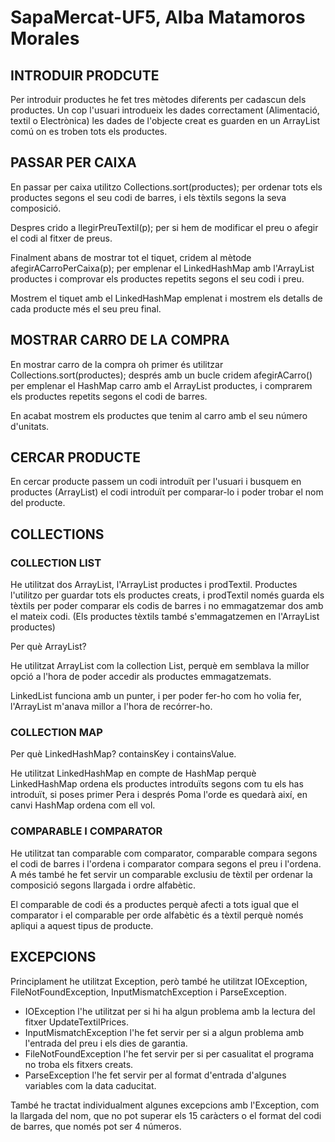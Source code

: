 # SapaMercat-UF5, Alba Matamoros Morales
## INTRODUIR PRODCUTE
Per introduir productes he fet tres mètodes diferents per cadascun dels productes. Un cop l'usuari introdueix les dades correctament (Alimentació, textil o Electrònica) les dades de l'objecte creat es guarden en un ArrayList comú on es troben tots els productes.
## PASSAR PER CAIXA
En passar per caixa utilitzo Collections.sort(productes); per ordenar tots els productes segons el seu codi de barres, i els tèxtils segons la seva composició.

Despres crido a llegirPreuTextil(p); per si hem de modificar el preu o afegir el codi al fitxer de preus.

Finalment abans de mostrar tot el tiquet, cridem al mètode afegirACarroPerCaixa(p); per emplenar el LinkedHashMap amb l'ArrayList productes i comprovar els productes repetits segons el seu codi i preu.

Mostrem el tiquet amb el LinkedHashMap emplenat i mostrem els detalls de cada producte més el seu preu final.
## MOSTRAR CARRO DE LA COMPRA
En mostrar carro de la compra oh primer és utilitzar Collections.sort(productes); després amb un bucle cridem afegirACarro() per emplenar el HashMap carro amb el ArrayList productes, i comprarem els productes repetits segons el codi de barres.

En acabat mostrem els productes que tenim al carro amb el seu número d'unitats.
## CERCAR PRODUCTE
En cercar producte passem un codi introduït per l'usuari i busquem en productes (ArrayList) el codi introduït per comparar-lo i poder trobar el nom del producte.
## COLLECTIONS
### COLLECTION LIST
He utilitzat dos ArrayList, l'ArrayList productes i prodTextil. Productes l'utilitzo per guardar tots els productes creats, i prodTextil només guarda els tèxtils per poder comparar els codis de barres i no emmagatzemar dos amb el mateix codi. 
(Els productes tèxtils també s'emmagatzemen en l'ArrayList productes)

Per què ArrayList?

He utilitzat ArrayList com la collection List, perquè em semblava la millor opció a l'hora de poder accedir als productes emmagatzemats. 

LinkedList funciona amb un punter, i per poder fer-ho com ho volia fer, l'ArrayList m'anava millor a l'hora de recórrer-ho.
### COLLECTION MAP
Per què LinkedHashMap?
containsKey i containsValue.

He utilitzat LinkedHashMap en compte de HashMap perquè LinkedHashMap ordena els productes introduïts segons com tu els has introduït, si poses primer Pera i després Poma l'orde es quedarà així, en canvi HashMap ordena com ell vol.
### COMPARABLE I COMPARATOR
He utilitzat tan comparable com comparator, comparable compara segons el codi de barres i l'ordena i comparator compara segons el preu i l'ordena. A més també he fet servir un comparable exclusiu de tèxtil per ordenar la composició segons llargada i ordre alfabètic.

El comparable de codi és a productes perquè afecti a tots igual que el comparator i el comparable per orde alfabètic és a tèxtil perquè només apliqui a aquest tipus de producte.
## EXCEPCIONS
Principlament he utilitzat Exception, però també he utilitzat IOException, FileNotFoundException, InputMismatchException i ParseException.
- IOException l'he utilitzat per si hi ha algun problema amb la lectura del fitxer UpdateTextilPrices.
- InputMismatchException l'he fet servir per si a algun problema amb l'entrada del preu i els dies de garantia.
- FileNotFoundException l'he fet servir per si per casualitat el programa no troba els fitxers creats.
- ParseException l'he fet servir per al format d'entrada d'algunes variables com la data caducitat.

També he tractat individualment algunes excepcions amb l'Exception, com la llargada del nom, que no pot superar els 15 caràcters o el format del codi de barres, que només pot ser 4 números.